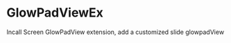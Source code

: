 GlowPadViewEx
=============

Incall Screen GlowPadView extension, add a customized slide glowpadView
